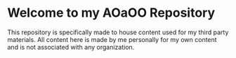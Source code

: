 # Welcome to my AOaOO Repository

This repository is specifically made to house content used for my third party materials. All content here is made by me personally for my own content and is not associated with any organization.
